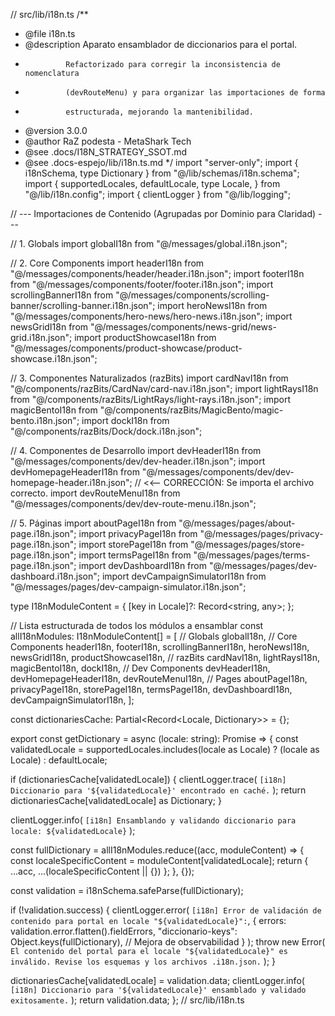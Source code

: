 // src/lib/i18n.ts
/**
 * @file i18n.ts
 * @description Aparato ensamblador de diccionarios para el portal.
 *              Refactorizado para corregir la inconsistencia de nomenclatura
 *              (devRouteMenu) y para organizar las importaciones de forma
 *              estructurada, mejorando la mantenibilidad.
 * @version 3.0.0
 * @author RaZ podesta - MetaShark Tech
 * @see .docs/I18N_STRATEGY_SSOT.md
 * @see .docs-espejo/lib/i18n.ts.md
 */
import "server-only";
import { i18nSchema, type Dictionary } from "@/lib/schemas/i18n.schema";
import {
  supportedLocales,
  defaultLocale,
  type Locale,
} from "@/lib/i18n.config";
import { clientLogger } from "@/lib/logging";

// --- Importaciones de Contenido (Agrupadas por Dominio para Claridad) ---

// 1. Globals
import globalI18n from "@/messages/global.i18n.json";

// 2. Core Components
import headerI18n from "@/messages/components/header/header.i18n.json";
import footerI18n from "@/messages/components/footer/footer.i18n.json";
import scrollingBannerI18n from "@/messages/components/scrolling-banner/scrolling-banner.i18n.json";
import heroNewsI18n from "@/messages/components/hero-news/hero-news.i18n.json";
import newsGridI18n from "@/messages/components/news-grid/news-grid.i18n.json";
import productShowcaseI18n from "@/messages/components/product-showcase/product-showcase.i18n.json";

// 3. Componentes Naturalizados (razBits)
import cardNavI18n from "@/components/razBits/CardNav/card-nav.i18n.json";
import lightRaysI18n from "@/components/razBits/LightRays/light-rays.i18n.json";
import magicBentoI18n from "@/components/razBits/MagicBento/magic-bento.i18n.json";
import dockI18n from "@/components/razBits/Dock/dock.i18n.json";

// 4. Componentes de Desarrollo
import devHeaderI18n from "@/messages/components/dev/dev-header.i18n.json";
import devHomepageHeaderI18n from "@/messages/components/dev/dev-homepage-header.i18n.json";
// <<-- CORRECCIÓN: Se importa el archivo correcto.
import devRouteMenuI18n from "@/messages/components/dev/dev-route-menu.i18n.json";

// 5. Páginas
import aboutPageI18n from "@/messages/pages/about-page.i18n.json";
import privacyPageI18n from "@/messages/pages/privacy-page.i18n.json";
import storePageI18n from "@/messages/pages/store-page.i18n.json";
import termsPageI18n from "@/messages/pages/terms-page.i18n.json";
import devDashboardI18n from "@/messages/pages/dev-dashboard.i18n.json";
import devCampaignSimulatorI18n from "@/messages/pages/dev-campaign-simulator.i18n.json";

type I18nModuleContent = {
  [key in Locale]?: Record<string, any>;
};

// Lista estructurada de todos los módulos a ensamblar
const allI18nModules: I18nModuleContent[] = [
  // Globals
  globalI18n,
  // Core Components
  headerI18n,
  footerI18n,
  scrollingBannerI18n,
  heroNewsI18n,
  newsGridI18n,
  productShowcaseI18n,
  // razBits
  cardNavI18n,
  lightRaysI18n,
  magicBentoI18n,
  dockI18n,
  // Dev Components
  devHeaderI18n,
  devHomepageHeaderI18n,
  devRouteMenuI18n,
  // Pages
  aboutPageI18n,
  privacyPageI18n,
  storePageI18n,
  termsPageI18n,
  devDashboardI18n,
  devCampaignSimulatorI18n,
];

const dictionariesCache: Partial<Record<Locale, Dictionary>> = {};

export const getDictionary = async (locale: string): Promise<Dictionary> => {
  const validatedLocale = supportedLocales.includes(locale as Locale)
    ? (locale as Locale)
    : defaultLocale;

  if (dictionariesCache[validatedLocale]) {
    clientLogger.trace(
      `[i18n] Diccionario para '${validatedLocale}' encontrado en caché.`
    );
    return dictionariesCache[validatedLocale] as Dictionary;
  }

  clientLogger.info(
    `[i18n] Ensamblando y validando diccionario para locale: ${validatedLocale}`
  );

  const fullDictionary = allI18nModules.reduce((acc, moduleContent) => {
    const localeSpecificContent = moduleContent[validatedLocale];
    return { ...acc, ...(localeSpecificContent || {}) };
  }, {});

  const validation = i18nSchema.safeParse(fullDictionary);

  if (!validation.success) {
    clientLogger.error(
      `[i18n] Error de validación de contenido para portal en locale "${validatedLocale}":`,
      {
        errors: validation.error.flatten().fieldErrors,
        "diccionario-keys": Object.keys(fullDictionary), // Mejora de observabilidad
      }
    );
    throw new Error(
      `El contenido del portal para el locale "${validatedLocale}" es inválido. Revise los esquemas y los archivos .i18n.json.`
    );
  }

  dictionariesCache[validatedLocale] = validation.data;
  clientLogger.info(
    `[i18n] Diccionario para '${validatedLocale}' ensamblado y validado exitosamente.`
  );
  return validation.data;
};
// src/lib/i18n.ts